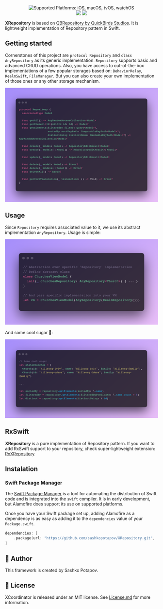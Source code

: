 <p align="center">
<br>
<img src="https://img.shields.io/badge/platforms-iOS%20%7C%20macOS%20%7C%20tvOS%20%7C%20watchO-333333.svg" alt="Supported Platforms: iOS, macOS, tvOS, watchOS" />
<br/>
<a><img src="https://img.shields.io/badge/Swift%20Package%20Manager-compatible-brightgreen.svg" /></a>
<a><img src="https://img.shields.io/badge/License-MIT-yellow.svg" /></a>
</p>

**XRepository** is based on [QBRepository by QuickBirds Studios](https://github.com/quickbirdstudios/QBRepository). It is lightweight implementation of Repository pattern in Swift.

##  Getting started
Cornerstones of this project are `protocol Repository` and `class AnyRepository` as its generic implementation. `Repository` supports basic and advanced CRUD operations. Also, you have access to out-of-the-box implementations of a few popular storages based on: `BehaviorRelay`, `RealmSwift`, `FileManager`. But you can also create your own implementation of those ones or any other storage mechanism.

<p align="center">
  <img src="snippetOne.png"/>
</p>

## Usage
Since `Repository` requires associated value to it, we use its abstract implementation `AnyRepository`.
Usage is simple:

<p align="center">
  <img src="snippetTwo.png"/>
</p>

And some cool sugar 🍬:
<p align="center">
  <img src="snippetThree.png"/>
</p>

##  RxSwift
**XRepository** is a pure implementation of Repository pattern. If you want to add RxSwift support to your repository, check super-lightweight extension: [RxXRepository](https://github.com/sashkopotapov/RxXRepository.git)

## Instalation
### Swift Package Manager

The [Swift Package Manager](https://swift.org/package-manager/) is a tool for automating the distribution of Swift code and is integrated into the `swift` compiler. It is in early development, but Alamofire does support its use on supported platforms.

Once you have your Swift package set up, adding Alamofire as a dependency is as easy as adding it to the `dependencies` value of your `Package.swift`.

```swift
dependencies: [
    .package(url: "https://github.com/sashkopotapov/XRepository.git", .upToNextMinor(from: "1.2.0"))
]
```

## 👤 Author
This framework is created by Sashko Potapov.

## 📃 License

XCoordinator is released under an MIT license. See [License.md](https://github.com/sashkopotapov/XRepository/blob/main/LICENSE) for more information.

